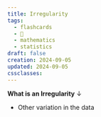 ```yaml
---
title: Irregularity
tags:
  - flashcards
  - 🌱
  - mathematics
  - statistics
draft: false
creation: 2024-09-05
updated: 2024-09-05
cssclasses: 
---
```

**What is an Irregularity**
↓
- Other variation in the data
<!--SR:!2024-12-13,4,270-->